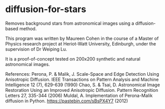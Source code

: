 # diffusion-for-stars
Removes background stars from astronomical images using a diffusion-based method.

This program was written by Maureen Cohen in the course of a Master of Physics research project at Heriot-Watt University, Edinburgh, under the supervision of Dr Weiping Lu.

It is a proof-of-concept tested on 200x200 synthetic and natural astronomical images.

References: 
Perona, P. & Malik, J. Scale-Space and Edge Detection Using Anisotropic Diffusion. IEEE Transactions on Pattern Analysis and Machine Intelligence 12 (7), 629-639 (1990)
Chao, S. & Tsai, D. Astronomical Image Restoration Using an Improved Anisotropic Diffusion. Pattern Recognition Letters 27, 335-344 (2006)
Muldal, A. Implementation of Perona-Malik diffusion in Python. https://pastebin.com/sBsPX4Y7 (2012)
